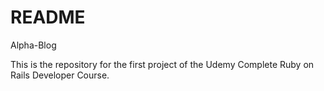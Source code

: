 # README

Alpha-Blog

This is the repository for the first project of the Udemy Complete Ruby on Rails Developer Course.